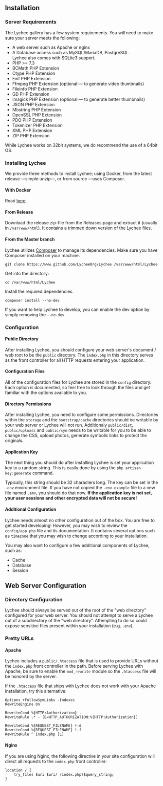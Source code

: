 ## Installation

### Server Requirements

The Lychee gallery has a few system requirements. You will need to make sure your server meets the following:

- A web server such as Apache or nginx
- A Database access such as MySQL/MariaDB, PostgreSQL.  
Lychee also comes with SQLite3 support.
- PHP >= 7.3
- BCMath PHP Extension
- Ctype PHP Extension
- Exif PHP Extension
- Ffmpeg PHP Extension (optional &mdash; to generate video thumbnails)
- Fileinfo PHP Extension
- GD PHP Extension
- Imagick PHP Extension (optional &mdash; to generate better thumbnails)
- JSON PHP Extension
- Mbstring PHP Extension
- OpenSSL PHP Extension
- PDO PHP Extension
- Tokenizer PHP Extension
- XML PHP Extension
- ZIP PHP Extension

While Lychee works on 32bit systems, we do recommend the use of a 64bit OS.

### Installing Lychee

We provide three methods to install Lychee; using Docker, from the latest release &mdash;simple unzip&mdash;, or from source &mdash;uses Composer.

#### With Docker

Read [here](docker.html).

#### From Release 

Download the release zip-file from the Releases page and extract it (usually in `/var/www/html`).
It contains a trimmed down version of the Lychee files.

#### From the Master branch

Lychee utilizes [Composer][1] to manage its dependencies. Make sure you have Composer installed on your machine.

```
git clone https://www.github.com/LycheeOrg/Lychee /var/www/html/Lychee
```
Get into the directory:
```
cd /var/www/html/Lychee
```
Install the required dependencies.
```
composer install --no-dev
```
If you want to help Lychee to develop, you can enable the dev option by simply removing the `--no-dev`.


### Configuration

#### Public Directory
After installing Lychee, you should configure your web server's document / web root to be the `public` directory. The `index.php` in this directory serves as the front controller for all HTTP requests entering your application.

#### Configuration Files
All of the configuration files for Lychee are stored in the `config` directory. Each option is documented, so feel free to look through the files and get familiar with the options available to you.

#### Directory Permissions
After installing Lychee, you need to configure some permissions. Directories within the `storage` and the `bootstrap/cache` directories should be writable by your web server or Lychee will not run. Additionaly `public/dist`, `public/uploads` and `public/sym` needs to be writable for you to be able to change the CSS,
upload photos, generate symbolic links to protect the originals.

#### Application Key
The next thing you should do after installing Lychee is set your application key to a random string. This is easily done by using the `php artisan key:generate` command.

Typically, this string should be 32 characters long. The key can be set in the `.env` environment file. If you have not copied the `.env.example` file to a new file named `.env`, you should do that now.
**If the application key is not set, your user sessions and other encrypted data will not be secure!**

#### Additional Configuration
Lychee needs almost no other configuration out of the box. You are free to get started developing! However, you may wish to review the `config/app.php` file and its documentation. It contains several options such as `timezone` <!-- and locale--> that you may wish to change according to your installation.

You may also want to configure a few additional components of Lychee, such as:
- Cache
- Database
- Session

## Web Server Configuration

### Directory Configuration
Lychee should always be served out of the root of the "web directory" configured for your web server. You should not attempt to serve a Lychee out of a subdirectory of the "web directory". Attempting to do so could expose sensitive files present within your installation (e.g. `.env`).

### Pretty URLs

#### Apache

Lychee includes a `public/.htaccess` file that is used to provide URLs without the `index.php` front controller in the path. Before serving Lychee with Apache, be sure to enable the `mod_rewrite` module so the `.htaccess` file will be honored by the server.

If the `.htaccess` file that ships with Lychee does not work with your Apache installation, try this alternative:

```
Options +FollowSymLinks -Indexes
RewriteEngine On

RewriteCond %{HTTP:Authorization} .
RewriteRule .* - [E=HTTP_AUTHORIZATION:%{HTTP:Authorization}]

RewriteCond %{REQUEST_FILENAME} !-d
RewriteCond %{REQUEST_FILENAME} !-f
RewriteRule ^ index.php [L]
```

#### Nginx
If you are using Nginx, the following directive in your site configuration will direct all requests to the `index.php` front controller:

```
location / {
    try_files $uri $uri/ /index.php?$query_string;
}
```

[1]: https://getcomposer.org/